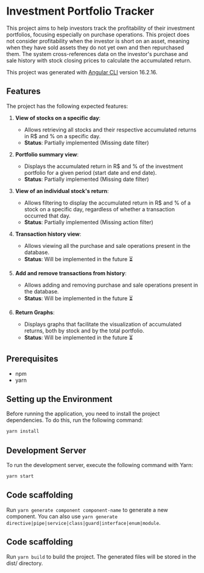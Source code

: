 # Investment Portfolio Tracker

This project aims to help investors track the profitability of their investment portfolios, focusing especially on purchase operations. This project does not consider profitability when the investor is short on an asset, meaning when they have sold assets they do not yet own and then repurchased them. The system cross-references data on the investor's purchase and sale history with stock closing prices to calculate the accumulated return.

This project was generated with [Angular CLI](https://github.com/angular/angular-cli) version 16.2.16.

## Features

The project has the following expected features:

1. **View of stocks on a specific day**:
   - Allows retrieving all stocks and their respective accumulated returns in R$ and % on a specific day.
   - **Status**: Partially implemented (Missing date filter)

2. **Portfolio summary view**:
   - Displays the accumulated return in R$ and % of the investment portfolio for a given period (start date and end date).
   - **Status**: Partially implemented (Missing date filter)

3. **View of an individual stock's return**:
   - Allows filtering to display the accumulated return in R$ and % of a stock on a specific day, regardless of whether a transaction occurred that day.
   - **Status**: Partially implemented (Missing action filter)
  
4. **Transaction history view**:
   - Allows viewing all the purchase and sale operations present in the database.
   - **Status**: Will be implemented in the future ⏳

5. **Add and remove transactions from history**:
   - Allows adding and removing purchase and sale operations present in the database.
   - **Status**: Will be implemented in the future ⏳

6. **Return Graphs**:
   - Displays graphs that facilitate the visualization of accumulated returns, both by stock and by the total portfolio.
   - **Status**: Will be implemented in the future ⏳

## Prerequisites
- npm
- yarn

## Setting up the Environment

Before running the application, you need to install the project dependencies. To do this, run the following command:

```sh
yarn install
```

## Development Server

To run the development server, execute the following command with Yarn:

```sh
yarn start
```

## Code scaffolding

Run `yarn generate component component-name` to generate a new component. You can also use `yarn generate directive|pipe|service|class|guard|interface|enum|module`.

## Code scaffolding

Run `yarn build` to build the project. The generated files will be stored in the dist/ directory.
